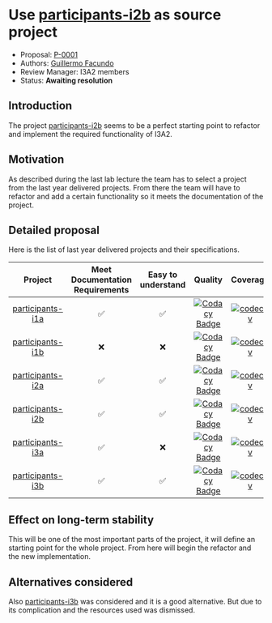 # Use [participants-i2b](https://github.com/Arquisoft/participants_i2a) as source project

* Proposal: [P-0001](0001-use-participants-i2b-as-source.md)
* Authors: [Guillermo Facundo](https://github.com/zenmaster91)
* Review Manager: I3A2 members
* Status: **Awaiting resolution**

## Introduction

The project [participants-i2b](https://github.com/Arquisoft/participants_i2a)
seems to be a perfect starting point to refactor and implement the required
functionality of I3A2.

## Motivation

As described during the last lab lecture the team has to select a project from
the last year delivered projects. From there the team will have to refactor and
add a certain functionality so it meets the documentation of the project.

## Detailed proposal

Here is the list of last year delivered projects and their specifications.

Project|Meet Documentation Requirements|Easy to understand|Quality|Coverage|Build|Documentation
:-----:|:-----------------------------:|:----------------:|:-----:|:------:|:---:|:-----------:
[participants-i1a](https://github.com/Arquisoft/participants_i1a)|:white_check_mark:|:white_check_mark:|[![Codacy Badge](https://api.codacy.com/project/badge/Grade/2f5e9b234d9b4cbd8669629c299990ad)](https://www.codacy.com/app/jelabra/participants_i1a?utm_source=github.com&utm_medium=referral&utm_content=Arquisoft/participants0&utm_campaign=badger)|[![codecov](https://codecov.io/gh/Arquisoft/participants_i1a/branch/master/graph/badge.svg)](https://codecov.io/gh/Arquisoft/participants_i1a)|[![Build Status](https://travis-ci.org/Arquisoft/participants_i1a.svg?branch=master)](https://travis-ci.org/Arquisoft/participants_i1a)|:x:
[participants-i1b](https://github.com/Arquisoft/participants_i1b)|:x:|:x:|[![Codacy Badge](https://api.codacy.com/project/badge/Grade/2f5e9b234d9b4cbd8669629c299990ad)](https://www.codacy.com/app/jelabra/participants_i1b?utm_source=github.com&utm_medium=referral&utm_content=Arquisoft/participants_i1b&utm_campaign=badger)|[![codecov](https://codecov.io/gh/Arquisoft/participants_i1b/branch/master/graph/badge.svg)](https://codecov.io/gh/Arquisoft/participants_i1b)|[![Build Status](https://travis-ci.org/Arquisoft/participants_i1b.svg?branch=master)](https://travis-ci.org/Arquisoft/participants_i1b)|:x:
[participants-i2a](https://github.com/Arquisoft/participants_i2a)|:white_check_mark:|:white_check_mark:|[![Codacy Badge](https://api.codacy.com/project/badge/Grade/08bf76bd061c4f6e86d4f7a5c8058d4a)](https://www.codacy.com/app/jelabra/participants_i2a?utm_source=github.com&amp;utm_medium=referral&amp;utm_content=Arquisoft/participants_i2a&amp;utm_campaign=Badge_Grade)|[![codecov](https://codecov.io/gh/Arquisoft/participants_i2a/branch/master/graph/badge.svg)](https://codecov.io/gh/Arquisoft/participants_i2a)|[![Build Status](https://travis-ci.org/Arquisoft/participants_i2a.svg?branch=master)](https://travis-ci.org/Arquisoft/participants_i2a)|:x:
[participants-i2b](https://github.com/Arquisoft/participants_i2b)|:white_check_mark:|:white_check_mark:|[![Codacy Badge](https://api.codacy.com/project/badge/Grade/0a5332a696ea4b06aa9f43a39f3f21f0)](https://www.codacy.com/app/jelabra/participants_i2b?utm_source=github.com&amp;utm_medium=referral&amp;utm_content=Arquisoft/participants_i2b&amp;utm_campaign=Badge_Grade)|[![codecov](https://codecov.io/gh/Arquisoft/participants_i2b/branch/master/graph/badge.svg)](https://codecov.io/gh/Arquisoft/participants_i2b)|[![Build Status](https://travis-ci.org/Arquisoft/participants_i2b.svg?branch=master)](https://travis-ci.org/Arquisoft/participants_i2b)|:white_check_mark:
[participants-i3a](https://github.com/Arquisoft/participants_i3a)|:white_check_mark:|:x:|[![Codacy Badge](https://api.codacy.com/project/badge/Grade/2f5e9b234d9b4cbd8669629c299990ad)](https://www.codacy.com/app/jelabra/participants_i3a?utm_source=github.com&utm_medium=referral&utm_content=Arquisoft/participants_i3a&utm_campaign=badger)|[![codecov](https://codecov.io/gh/Arquisoft/participants_i3a/branch/master/graph/badge.svg)](https://codecov.io/gh/Arquisoft/participants_i3a)|[![Build Status](https://travis-ci.org/Arquisoft/participants_i3a.svg?branch=master)](https://travis-ci.org/Arquisoft/participants_i3a)|:x:
[participants-i3b](https://github.com/Arquisoft/participants_i3b)|:white_check_mark:|:white_check_mark:|[![Codacy Badge](https://api.codacy.com/project/badge/Grade/6adc0b19bd9347efbca7d72f91b94f4d)](https://www.codacy.com/app/juanfpo96/participants_i3b?utm_source=github.com&amp;utm_medium=referral&amp;utm_content=Arquisoft/participants_i3b&amp;utm_campaign=Badge_Grade)|[![codecov](https://codecov.io/gh/Arquisoft/participants_i3b/branch/master/graph/badge.svg)](https://codecov.io/gh/Arquisoft/participants_i3b)|[![Build Status](https://travis-ci.org/Arquisoft/participants_i3b.svg?branch=master)](https://travis-ci.org/Arquisoft/participants_i3b)|:x:

## Effect on long-term stability

This will be one of the most important parts of the project, it will define an
starting point for the whole project. From here will begin the refactor and the
new implementation.

## Alternatives considered

Also [participants-i3b](https://github.com/Arquisoft/participants_i3b) was
considered and it is a good alternative. But due to its complication and the
resources used was dismissed.

